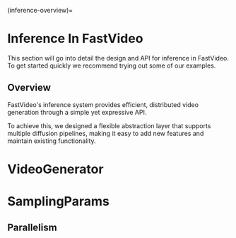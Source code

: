 (inference-overview)=

# Inference In FastVideo

This section will go into detail the design and API for inference in FastVideo. To get started quickly we recommend trying out some of our examples.

## Overview

FastVideo's inference system provides efficient, distributed video generation through a simple yet expressive API.

To achieve this, we designed a flexible abstraction layer that supports multiple diffusion pipelines, making it easy to add new features and maintain existing functionality.

# VideoGenerator

# SamplingParams

## Parallelism
